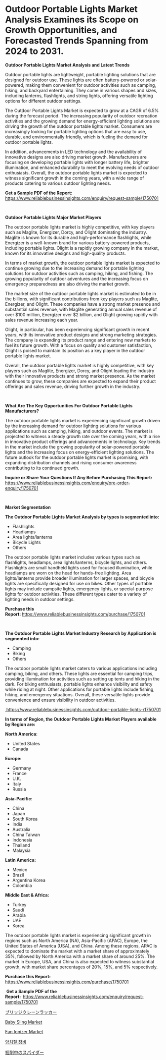 <p><h1>Outdoor Portable Lights Market Analysis Examines its Scope on Growth Opportunities, and Forecasted Trends Spanning from 2024 to 2031.</h1></p><p><strong>Outdoor Portable Lights Market Analysis and Latest Trends</strong></p>
<p><p>Outdoor portable lights are lightweight, portable lighting solutions that are designed for outdoor use. These lights are often battery-powered or solar-powered, making them convenient for outdoor activities such as camping, hiking, and backyard entertaining. They come in various shapes and sizes, including lanterns, flashlights, and string lights, offering versatile lighting options for different outdoor settings.</p><p>The Outdoor Portable Lights Market is expected to grow at a CAGR of 6.5% during the forecast period. The increasing popularity of outdoor recreation activities and the growing demand for energy-efficient lighting solutions are driving the growth of the outdoor portable lights market. Consumers are increasingly looking for portable lighting options that are easy to use, durable, and environmentally friendly, which is fueling the demand for outdoor portable lights.</p><p>In addition, advancements in LED technology and the availability of innovative designs are also driving market growth. Manufacturers are focusing on developing portable lights with longer battery life, brighter illumination, and enhanced durability to meet the evolving needs of outdoor enthusiasts. Overall, the outdoor portable lights market is expected to witness significant growth in the coming years, with a wide range of products catering to various outdoor lighting needs.</p></p>
<p><strong>Get a Sample PDF of the Report:&nbsp;</strong> <a href="https://www.reliablebusinessinsights.com/enquiry/request-sample/1750701">https://www.reliablebusinessinsights.com/enquiry/request-sample/1750701</a></p>
<p>&nbsp;</p>
<p><strong>Outdoor Portable Lights Major Market Players</strong></p>
<p><p>The outdoor portable lights market is highly competitive, with key players such as Maglite, Energizer, Dorcy, and Olight dominating the industry. Maglite is known for its durable and high-performance flashlights, while Energizer is a well-known brand for various battery-powered products, including portable lights. Olight is a rapidly growing company in the market, known for its innovative designs and high-quality products.</p><p>In terms of market growth, the outdoor portable lights market is expected to continue growing due to the increasing demand for portable lighting solutions for outdoor activities such as camping, hiking, and fishing. The growing popularity of outdoor adventures and the increasing focus on emergency preparedness are also driving the market growth.</p><p>The market size of the outdoor portable lights market is estimated to be in the billions, with significant contributions from key players such as Maglite, Energizer, and Olight. These companies have a strong market presence and substantial sales revenue, with Maglite generating annual sales revenue of over $100 million, Energizer over $2 billion, and Olight growing rapidly with sales revenue increasing each year.</p><p>Olight, in particular, has been experiencing significant growth in recent years, with its innovative product designs and strong marketing strategies. The company is expanding its product range and entering new markets to fuel its future growth. With a focus on quality and customer satisfaction, Olight is poised to maintain its position as a key player in the outdoor portable lights market.</p><p>Overall, the outdoor portable lights market is highly competitive, with key players such as Maglite, Energizer, Dorcy, and Olight leading the industry with their innovative products and strong market presence. As the market continues to grow, these companies are expected to expand their product offerings and sales revenue, driving further growth in the industry.</p></p>
<p>&nbsp;</p>
<p><strong>What Are The Key Opportunities For Outdoor Portable Lights Manufacturers?</strong></p>
<p><p>The outdoor portable lights market is experiencing significant growth driven by the increasing demand for outdoor lighting solutions for various applications such as camping, hiking, and outdoor events. The market is projected to witness a steady growth rate over the coming years, with a rise in innovative product offerings and advancements in technology. Key trends in the market include the growing popularity of solar-powered portable lights and the increasing focus on energy-efficient lighting solutions. The future outlook for the outdoor portable lights market is promising, with expanding distribution channels and rising consumer awareness contributing to its continued growth.</p></p>
<p><strong>Inquire or Share Your Questions If Any Before Purchasing This Report:</strong> <a href="https://www.reliablebusinessinsights.com/enquiry/pre-order-enquiry/1750701">https://www.reliablebusinessinsights.com/enquiry/pre-order-enquiry/1750701</a></p>
<p>&nbsp;</p>
<p><strong>Market Segmentation</strong></p>
<p><strong>The Outdoor Portable Lights Market Analysis by types is segmented into:</strong></p>
<p><ul><li>Flashlights</li><li>Headlamps</li><li>Area lights/lanterns</li><li>Bicycle Lights</li><li>Others</li></ul></p>
<p><p>The outdoor portable lights market includes various types such as flashlights, headlamps, area lights/lanterns, bicycle lights, and others. Flashlights are small handheld lights used for focused illumination, while headlamps are worn on the head for hands-free lighting. Area lights/lanterns provide broader illumination for larger spaces, and bicycle lights are specifically designed for use on bikes. Other types of portable lights may include campsite lights, emergency lights, or special-purpose lights for outdoor activities. These different types cater to a variety of lighting needs in outdoor settings.</p></p>
<p><strong>Purchase this Report:&nbsp;</strong><a href="https://www.reliablebusinessinsights.com/purchase/1750701">https://www.reliablebusinessinsights.com/purchase/1750701</a></p>
<p>&nbsp;</p>
<p><strong>The Outdoor Portable Lights Market Industry Research by Application is segmented into:</strong></p>
<p><ul><li>Camping</li><li>Biking</li><li>Others</li></ul></p>
<p><p>The outdoor portable lights market caters to various applications including camping, biking, and others. These lights are essential for camping trips, providing illumination for activities such as setting up tents and hiking in the dark. For biking enthusiasts, portable lights enhance visibility and safety while riding at night. Other applications for portable lights include fishing, hiking, and emergency situations. Overall, these versatile lights provide convenience and ensure visibility in outdoor activities.</p></p>
<p><a href="https://www.reliablebusinessinsights.com/outdoor-portable-lights-r1750701">&nbsp;https://www.reliablebusinessinsights.com/outdoor-portable-lights-r1750701</a></p>
<p><strong>In terms of Region, the Outdoor Portable Lights Market Players available by Region are:</strong></p>
<p>
    <p> <strong> North America: </strong>
        <ul>
            <li>United States</li>
            <li>Canada</li>
        </ul>
        </p> 
    <p> <strong> Europe: </strong>
        <ul>
            <li>Germany</li>
            <li>France</li>
            <li>U.K.</li>
            <li>Italy</li>
            <li>Russia</li>
        </ul>
        </p> 
    <p> <strong> Asia-Pacific: </strong>
        <ul>
            <li>China</li>
            <li>Japan</li>
            <li>South Korea</li>
            <li>India</li>
            <li>Australia</li>
            <li>China Taiwan</li>
            <li>Indonesia</li>
            <li>Thailand</li>
            <li>Malaysia</li>
        </ul>
        </p> 
    <p> <strong> Latin America: </strong>
        <ul>
            <li>Mexico</li>
            <li>Brazil</li>
            <li>Argentina Korea</li>
            <li>Colombia</li>
        </ul>
        </p> 
    <p> <strong> Middle East & Africa: </strong>
        <ul>
            <li>Turkey</li>
            <li>Saudi</li>
            <li>Arabia</li>
            <li>UAE</li>
            <li>Korea</li>
        </ul>
    </p>
    </p>
<p><p>The outdoor portable lights market is experiencing significant growth in regions such as North America (NA), Asia-Pacific (APAC), Europe, the United States of America (USA), and China. Among these regions, APAC is expected to dominate the market with a market share of approximately 35%, followed by North America with a market share of around 25%. The market in Europe, USA, and China is also expected to witness substantial growth, with market share percentages of 20%, 15%, and 5% respectively.</p></p>
<p><strong>Purchase this Report: </strong><a href="https://www.reliablebusinessinsights.com/purchase/1750701">https://www.reliablebusinessinsights.com/purchase/1750701</a></p>
<p>&nbsp;<strong>Get a Sample PDF of the Report:&nbsp;&nbsp;</strong><a href="https://www.reliablebusinessinsights.com/enquiry/request-sample/1750701">https://www.reliablebusinessinsights.com/enquiry/request-sample/1750701</a></p>
<p><strong></strong></p>
<p><p><a href="https://github.com/lily-u-genius/Market-Research-Report-List-2/blob/main/5206865141567.md">ブリッジクレーンラッカー</a></p><p><a href="https://github.com/juniordelafrance/Market-Research-Report-List-3/blob/main/baby-sling-market.md">Baby Sling Market</a></p><p><a href="https://github.com/rahu1506/Market-Research-Report-List-4/blob/main/fan-ionizer-market.md">Fan Ionizer Market</a></p><p><a href="https://github.com/rcabello548/Market-Research-Report-List-1/blob/main/4073604149411.md">양치질 장비</a></p><p><a href="https://github.com/DemarcusKuhlman/Market-Research-Report-List-1/blob/main/6109374141568.md">掘削中のスパイダー</a></p></p>
